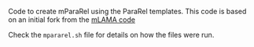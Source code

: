 Code to create mParaRel using the ParaRel templates. This code is based on an initial fork from the [mLAMA code](https://github.com/norakassner/mlama)

Check the `mpararel.sh` file for details on how the files were run.